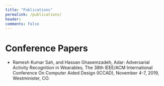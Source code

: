 ```yaml
---
title: "Publications"
permalink: /publications/
header:
comments: False
---
```


# Conference Papers
-  Ramesh Kumar Sah, and Hassan Ghasemzadeh, Adar: Adversarial Activity Recognition in Wearables, The 38th IEEE/ACM International Conference On Computer Aided Design (ICCAD), November 4-7, 2019, Westminister, CO.
